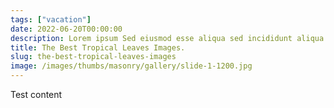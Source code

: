 ```yaml
---
tags: ["vacation"]
date: 2022-06-20T00:00:00
description: Lorem ipsum Sed eiusmod esse aliqua sed incididunt aliqua incididunt mollit id et sit proident dolor nulla sed commodo est ad minim elit reprehenderit nisi officia aute incididunt velit sint in aliqua...
title: The Best Tropical Leaves Images.
slug: the-best-tropical-leaves-images
image: /images/thumbs/masonry/gallery/slide-1-1200.jpg
---
```

Test content

